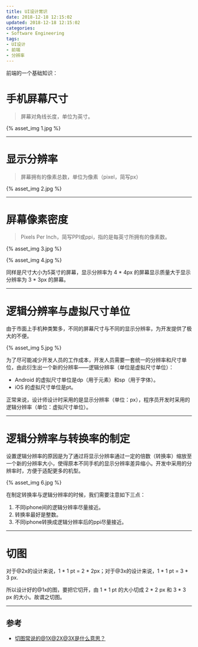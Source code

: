 ```yaml
---
title: UI设计常识
date: 2018-12-18 12:15:02
updated: 2018-12-18 12:15:02
categories:
- Software Engineering
tags:
- UI设计
- 前端
- 分辨率
---
```

前端的一个基础知识：

<!--more-->

# 手机屏幕尺寸

> 屏幕对角线长度，单位为英寸。

{% asset_img 1.jpg %}


<hr>

# 显示分辨率

> 屏幕拥有的像素总数，单位为像素（pixel，简写px）

{% asset_img 2.jpg %}
<hr>

# 屏幕像素密度

> Pixels Per Inch，简写PPI或ppi，指的是每英寸所拥有的像素数。

{% asset_img 3.jpg %}



{% asset_img 4.jpg %}

同样是尺寸大小为5英寸的屏幕，显示分辨率为 4 * 4px 的屏幕显示质量大于显示分辨率为 3 * 3px 的屏幕。
<hr>

# 逻辑分辨率与虚拟尺寸单位

由于市面上手机种类繁多，不同的屏幕尺寸与不同的显示分辨率，为开发提供了极大的不便。

{% asset_img 5.jpg %}

为了尽可能减少开发人员的工作成本，开发人员需要一套统一的分辨率和尺寸单位，由此衍生出一个新的分辨率——逻辑分辨率（单位是虚拟尺寸单位）：

- Android 的虚拟尺寸单位是dp（用于元素）和sp（用于字体）。
- iOS 的虚拟尺寸单位是pt。

正常来说，设计师设计时采用的是显示分辨率（单位：px），程序员开发时采用的逻辑分辨率（单位：虚拟尺寸单位）。
<hr>

# 逻辑分辨率与转换率的制定

设置逻辑分辨率的原因是为了通过将显示分辨率通过一定的倍数（转换率）缩放至一个新的分辨率大小，使得原本不同手机的显示分辨率差异缩小。开发中采用的分辨率时，方便于适配更多的机型。

{% asset_img 6.jpg %}

在制定转换率与逻辑分辨率的时候，我们需要注意如下三点：

1. 不同iphone间的逻辑分辨率尽量接近。
2. 转换率最好是整数。
3. 不同iphone转换成逻辑分辨率后的ppi尽量接近。
<hr>

# 切图

对于@2x的设计来说，1 * 1 pt = 2 * 2px；对于@3x的设计来说，1 * 1 pt = 3 * 3 px.

所以设计好的@1x的图，要把它切开，由 1 * 1 pt 的大小切成 2 * 2 px 和 3 * 3 px 的大小。故谓之切图。 
___
## 参考
- [切图常说的@1X@2X@3X是什么意思？](https://www.zhihu.com/question/26195746)